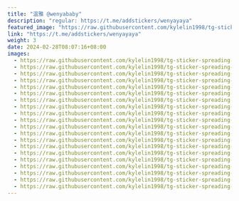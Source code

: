 ```yaml
---
title: "温雅 @wenyababy"
description: "regular: https://t.me/addstickers/wenyayaya"
featured_image: "https://raw.githubusercontent.com/kylelin1998/tg-sticker-spreading-worldwide-images/main/img/4f3f6af5-a84a-438d-8929-185ff1804405.jpg"
link: "https://t.me/addstickers/wenyayaya"
weight: 3
date: 2024-02-28T08:07:16+08:00
images:
  - https://raw.githubusercontent.com/kylelin1998/tg-sticker-spreading-worldwide-images/main/img/4f3f6af5-a84a-438d-8929-185ff1804405.jpg
  - https://raw.githubusercontent.com/kylelin1998/tg-sticker-spreading-worldwide-images/main/img/03e823ba-e812-4945-ab49-daaa87a5ba11.jpg
  - https://raw.githubusercontent.com/kylelin1998/tg-sticker-spreading-worldwide-images/main/img/a6e18aa5-80ba-4ec3-9c0b-de75d8e7fab9.jpg
  - https://raw.githubusercontent.com/kylelin1998/tg-sticker-spreading-worldwide-images/main/img/5cce829d-1fc1-4cee-84ae-3061112da241.jpg
  - https://raw.githubusercontent.com/kylelin1998/tg-sticker-spreading-worldwide-images/main/img/0278013a-95a1-4b22-86a7-2c6761f28782.jpg
  - https://raw.githubusercontent.com/kylelin1998/tg-sticker-spreading-worldwide-images/main/img/db106a72-f032-483f-a0ea-64db531f69d7.jpg
  - https://raw.githubusercontent.com/kylelin1998/tg-sticker-spreading-worldwide-images/main/img/014c9727-c287-4550-ba97-93fafbb0c9b0.jpg
  - https://raw.githubusercontent.com/kylelin1998/tg-sticker-spreading-worldwide-images/main/img/8501724a-3825-4100-98ed-1a674e063d33.jpg
  - https://raw.githubusercontent.com/kylelin1998/tg-sticker-spreading-worldwide-images/main/img/dd0803ce-5c64-4c32-a9b3-1c53b605c966.jpg
  - https://raw.githubusercontent.com/kylelin1998/tg-sticker-spreading-worldwide-images/main/img/c5ff8ef3-0fe0-475e-ac7c-5914e5a05126.jpg
  - https://raw.githubusercontent.com/kylelin1998/tg-sticker-spreading-worldwide-images/main/img/c7e67dc9-339c-4bf6-9e6c-e970384b228b.jpg
  - https://raw.githubusercontent.com/kylelin1998/tg-sticker-spreading-worldwide-images/main/img/858ee5d4-ef71-41d8-8d5a-b65428e6d464.jpg
  - https://raw.githubusercontent.com/kylelin1998/tg-sticker-spreading-worldwide-images/main/img/7819a82e-a128-4fac-9a66-e2038cd0ee40.jpg
  - https://raw.githubusercontent.com/kylelin1998/tg-sticker-spreading-worldwide-images/main/img/69952658-c8dc-449f-b87b-ebdf37df841e.jpg
  - https://raw.githubusercontent.com/kylelin1998/tg-sticker-spreading-worldwide-images/main/img/d3a35248-e636-4891-90db-bee03191f9af.jpg
  - https://raw.githubusercontent.com/kylelin1998/tg-sticker-spreading-worldwide-images/main/img/a4881301-bb9c-4b8b-a14e-5ebe18b5fba6.jpg
  - https://raw.githubusercontent.com/kylelin1998/tg-sticker-spreading-worldwide-images/main/img/8f3bc652-067d-45e3-b8a7-11686bdaa51e.jpg
  - https://raw.githubusercontent.com/kylelin1998/tg-sticker-spreading-worldwide-images/main/img/aaeeb44f-fe7e-4b23-bb82-4b8ceb54e2a8.jpg
  - https://raw.githubusercontent.com/kylelin1998/tg-sticker-spreading-worldwide-images/main/img/e7e0de44-3d91-4278-ba2e-aa379a7eea24.jpg
  - https://raw.githubusercontent.com/kylelin1998/tg-sticker-spreading-worldwide-images/main/img/1c87ca2e-c438-4ce2-8e67-9f75c5b75e39.jpg
---
```

